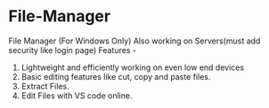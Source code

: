 # File-Manager
File Manager (For Windows Only)
Also working on Servers(must add security like login page)
Features - 
1. Lightweight and efficiently working on even low end devices
2. Basic editing features like cut, copy and paste files.
3. Extract Files.
4. Edit Files with VS code online.
